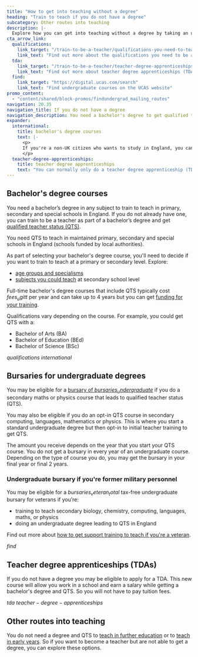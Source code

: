 ```yaml
---
title: "How to get into teaching without a degree"
heading: "Train to teach if you do not have a degree"
subcategory: Other routes into teaching
description: |-
  Explore how you can get into teaching without a degree by taking an undergraduate course to gain qualified teacher status (QTS) alongside a bachelor's degree.
cta_arrow_link:
  qualifications:
    link_target: "/train-to-be-a-teacher/qualifications-you-need-to-teach"
    link_text: "Find out more about the qualifications you need to be a teacher in England"
  tda:
    link_target: "/train-to-be-a-teacher/teacher-degree-apprenticeships"
    link_text: "Find out more about teacher degree apprenticeships (TDAs)"
  find:
    link_target: "https://digital.ucas.com/search"
    link_text: "Find undergraduate courses on the UCAS website"
promo_content:
  - "content/shared/block-promos/findundergrad_mailing_routes"
navigation: 20.35
navigation_title: If you do not have a degree
navigation_description: You need a bachelor's degree to get qualified teacher status (QTS). If you're not already studying for one, find out more about bachelor's degree courses.
expander:
  international:
    title: bachelor's degree courses
    text: |-
      <p>
      If you're a non-UK citizen who wants to study in England, you can visit the <a href="https://www.ukcisa.org.uk/">UK Council for International Student Affairs</a> for information about studying at an English university.
      </p>  
  teacher-degree-apprenticeships:
    title: teacher degree apprenticeships
    text: "You can normally only do a teacher degree apprenticeship (TDA) if you have been a resident in the UK for the last 3 years or more. There are some exceptions to this. For example, if you have applied to the Afghan or Ukraine resettlement schemes. Speak to providers for more information."    
---
```


## Bachelor's degree courses
You need a bachelor’s degree in any subject to train to teach in primary, secondary and special schools in England. If you do not already have one, you can train to be a teacher as part of a bachelor’s degree and get [qualified teacher status (QTS)](/train-to-be-a-teacher/what-is-qts).

You need QTS to teach in maintained primary, secondary and special schools in England (schools funded by local authorities).

As part of selecting your bachelor's degree course, you'll need to decide if you want to train to teach at a primary or secondary level. Explore:

* [age groups and specialisms](/life-as-a-teacher/age-groups-and-specialisms)
* [subjects you could teach](/life-as-a-teacher/explore-subjects) at secondary school level

Full-time bachelor's degree courses that include QTS typically cost $fees_ugitt$ per year and can take up to 4 years but you can get [funding for your training](/funding-and-support).

Qualifications vary depending on the course. For example, you could get QTS with a:

- Bachelor of Arts (BA)
- Bachelor of Education (BEd)
- Bachelor of Science (BSc)

$qualifications$
$international$

## Bursaries for undergraduate degrees

You may be eligible for a [bursary of $bursaries_undergraduate$](https://www.gov.uk/government/publications/funding-initial-teacher-training-itt/funding-initial-teacher-training-itt-academic-year-2025-to-2026#undergraduate-bursary) if you do a secondary maths or physics course that leads to qualified teacher status (QTS).

You may also be eligible if you do an opt-in QTS course in secondary computing, languages, mathematics or physics. This is where you start a standard undergraduate degree but then opt-in to initial teacher training to get QTS.

The amount you receive depends on the year that you start your QTS course. You do not get a bursary in every year of an undergraduate course. Depending on the type of course you do, you may get the bursary in your final year or final 2 years.

### Undergraduate bursary if you're former military personnel

You may be eligible for a $bursaries_veteran_total$ tax-free undergraduate bursary for veterans if you’re:

* training to teach secondary biology, chemistry, computing, languages, maths, or physics
* doing an undergraduate degree leading to QTS in England

Find out more about [how to get support training to teach if you're a veteran](/funding-and-support/if-youre-a-veteran).

$find$

## Teacher degree apprenticeships (TDAs)
If you do not have a degree you may be eligible to apply for a TDA. This new course will allow you work in a school and earn a salary while getting a bachelor's degree and QTS. So you will not have to pay tuition fees. 

$tda$
$teacher-degree-apprenticeships$

## Other routes into teaching
You do not need a degree and QTS to [teach in further education](/life-as-a-teacher/age-groups-and-specialisms/further-education-teachers) or to [teach in early years](/life-as-a-teacher/age-groups-and-specialisms/early-years-teachers). So if you want to become a teacher but are not able to get a degree, you can explore these options.
